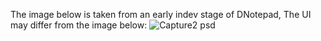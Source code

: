 The image below is taken from an early indev stage of DNotepad, The UI may differ from the image below:
![Capture2 psd](https://github.com/Daniel-McGuire-Corporation/DNotepad/assets/146508360/95ed99d9-fc0d-4723-907f-e8f83454fa07)
